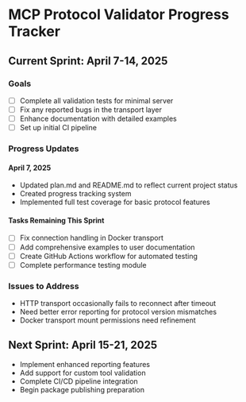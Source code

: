 # MCP Protocol Validator Progress Tracker

## Current Sprint: April 7-14, 2025

### Goals
- [ ] Complete all validation tests for minimal server
- [ ] Fix any reported bugs in the transport layer
- [ ] Enhance documentation with detailed examples
- [ ] Set up initial CI pipeline

### Progress Updates

#### April 7, 2025
- Updated plan.md and README.md to reflect current project status
- Created progress tracking system
- Implemented full test coverage for basic protocol features

#### Tasks Remaining This Sprint
- [ ] Fix connection handling in Docker transport
- [ ] Add comprehensive examples to user documentation
- [ ] Create GitHub Actions workflow for automated testing
- [ ] Complete performance testing module

### Issues to Address
- HTTP transport occasionally fails to reconnect after timeout
- Need better error reporting for protocol version mismatches
- Docker transport mount permissions need refinement

## Next Sprint: April 15-21, 2025
- Implement enhanced reporting features
- Add support for custom tool validation
- Complete CI/CD pipeline integration
- Begin package publishing preparation 